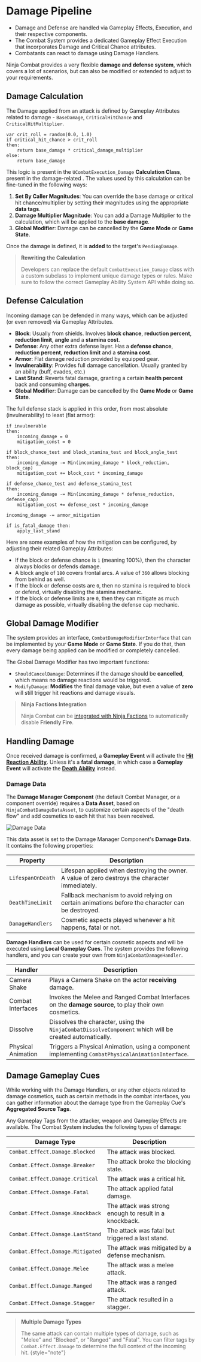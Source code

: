 # Damage Pipeline
<primary-label ref="combat"/>

<tldr>
    <ul>
        <li>Damage and Defense are handled via Gameplay Effects, Execution, and their respective components.</li>
        <li>The Combat System provides a dedicated Gameplay Effect Execution that incorporates Damage and Critical Chance attributes.</li>
        <li>Combatants can react to damage using Damage Handlers.</li>
    </ul>
</tldr>

Ninja Combat provides a very flexible **damage and defense system**, which covers a lot of scenarios, but can also be
modified or extended to adjust to your requirements.

## Damage Calculation
The Damage applied from an attack is defined by Gameplay Attributes related to damage - `BaseDamage`, `CriticalHitChance`
and `CriticalHitMultiplier`.

```Generic
var crit_roll = random(0.0, 1.0)
if critical_hit_chance > crit_roll 
then:
    return base_damage * critical_damage_multiplier
else:
    return base_damage
```

This logic is present in the `UCombatExecution_Damage` **Calculation Class**, present in the damage-related [](cbt_gameplay_effects.md).
The values used by this calculation can be fine-tuned in the following ways:

1. **Set By Caller Magnitudes**: You can override the base damage or critical hit chance/multiplier by setting their magnitudes using the appropriate **data tags**.
2. **Damage Multiplier Magnitude**: You can add a Damage Multiplier to the calculation, which will be applied to the **base damage**.
3. **Global Modifier**: Damage can be cancelled by the **Game Mode** or **Game State**.

Once the damage is defined, it is **added** to the target's `PendingDamage`.

> **Rewriting the Calculation**
> 
> Developers can replace the default `CombatExecution_Damage` class with a custom subclass to implement unique damage 
> types or rules. Make sure to follow the correct Gameplay Ability System API while doing so. 

## Defense Calculation
Incoming damage can be defended in many ways, which can be adjusted (or even removed) via Gameplay Attributes.

- **Block**: Usually from shields. Involves **block chance**, **reduction percent**, **reduction limit**, **angle** and a **stamina cost**.
- **Defense**: Any other extra defense layer. Has a **defense chance**, **reduction percent**, **reduction limit** and a **stamina cost**.
- **Armor**: Flat damage reduction provided by equipped gear.
- **Invulnerability**: Provides full damage cancellation. Usually granted by an ability (buff, evades, etc.)
- **Last Stand**: Reverts fatal damage, granting a certain **health percent** back and consuming **charges**.
- **Global Modifier**: Damage can be cancelled by the **Game Mode** or **Game State**.

The full defense stack is applied in this order, from most absolute (invulnerability) to least (flat armor):

```Generic
if invulnerable
then: 
    incoming_damage = 0
    mitigation_const = 0
    
if block_chance_test and block_stamina_test and block_angle_test
then:
    incoming_damage -= Min(incoming_damage * block_reduction, block_cap)
    mitigation_cost += block_cost * incoming_damage

if defense_chance_test and defense_stamina_test
then:
    incoming_damage -= Min(incoming_damage * defense_reduction, defense_cap)
    mitigation_cost += defense_cost * incoming_damage

incoming_damage -= armor_mitigation

if is_fatal_damage then:
    apply_last_stand
```

Here are some examples of how the mitigation can be configured, by adjusting their related Gameplay Attributes:

- If the block or defense chance is `1` (meaning 100%), then the character always blocks or defends damage.
- A block angle of `180` covers frontal arcs. A value of `360` allows blocking from behind as well.
- If the block or defense costs are `0`, then no stamina is required to block or defend, virtually disabling the stamina mechanic.
- If the block or defense limits are `0`, then they can mitigate as much damage as possible, virtually disabling the defense cap mechanic.

## Global Damage Modifier
The system provides an interface, `CombatDamageModifierInterface` that can be implemented by your **Game Mode** or **Game State**.
If you do that, then every damage being applied can be modified or completely cancelled.

The Global Damage Modifier has two important functions:

- `ShouldCancelDamage`: Determines if the damage should be **cancelled**, which means no damage reactions would be triggered.
- `ModifyDamage`: **Modifies** the final damage value, but even a value of **zero** will still trigger hit reactions and damage visuals.

> **Ninja Factions Integration**
>
> Ninja Combat can be [integrated with Ninja Factions](cbt_integration_factions.md) to automatically disable **Friendly
> Fire**.

## Handling Damage
Once received damage is confirmed, a **Gameplay Event** will activate the [**Hit Reaction Ability**](cbt_damage_hit_reactions.md).
Unless it's a **fatal damage**, in which case a **Gameplay Event** will activate the [**Death Ability**](cbt_damage_death.md) instead.

### Damage Data
The **Damage Manager Component** (the default Combat Manager, or a component override) requires a **Data Asset**, based
on `NinjaCombatDamageDataAsset`, to customize certain aspects of the "death flow" and add cosmetics to each hit that has
been received.

<img src="cbt_damage_data.png" alt="Damage Data" thumbnail="true"/>

This data asset is set to the Damage Manager Component's **Damage Data**. It contains the following properties:

| Property          | Description                                                                                      |
|-------------------|--------------------------------------------------------------------------------------------------|
| `LifespanOnDeath` | Lifespan applied when destroying the owner. A value of zero destroys the character immediately.  |
| `DeathTimeLimit`  | Fallback mechanism to avoid relying on certain animations before the character can be destroyed. |
| `DamageHandlers`  | Cosmetic aspects played whenever a hit happens, fatal or not.                                    |

**Damage Handlers** can be used for certain cosmetic aspects and will be executed using **Local Gameplay Cues**. The
system provides the following handlers, and you can create your own from `NinjaCombatDamageHandler`.

| Handler            | Description                                                                                            |
|--------------------|--------------------------------------------------------------------------------------------------------|
| Camera Shake       | Plays a Camera Shake on the actor **receiving** damage.                                                |
| Combat Interfaces  | Invokes the Melee and Ranged Combat Interfaces on the **damage source**, to play their own cosmetics.  |
| Dissolve           | Dissolves the character, using the `NinjaCombatDissolveComponent` which will be created automatically. |
| Physical Animation | Triggers a Physical Animation, using a component implementing `CombatPhysicalAnimationInterface`.      |

## Damage Gameplay Cues
While working with the Damage Handlers, or any other objects related to damage cosmetics, such as certain methods in the
combat interfaces, you can gather information about the damage type from the Gameplay Cue's **Aggregated Source Tags**.

Any Gameplay Tags from the attacker, weapon and Gameplay Effects are available. The Combat System includes the following
types of damage:

| Damage Type                      | Description                                            |
|----------------------------------|--------------------------------------------------------|
| `Combat.Effect.Damage.Blocked`   | The attack was blocked.                                |
| `Combat.Effect.Damage.Breaker`   | The attack broke the blocking state.                   |
| `Combat.Effect.Damage.Critical`  | The attack was a critical hit.                         |
| `Combat.Effect.Damage.Fatal`     | The attack applied fatal damage.                       |
| `Combat.Effect.Damage.Knockback` | The attack was strong enough to result in a knockback. |
| `Combat.Effect.Damage.LastStand` | The attack was fatal but triggered a last stand.       |
| `Combat.Effect.Damage.Mitigated` | The attack was mitigated by a defense mechanism.       |
| `Combat.Effect.Damage.Melee`     | The attack was a melee attack.                         |
| `Combat.Effect.Damage.Ranged`    | The attack was a ranged attack.                        |
| `Combat.Effect.Damage.Stagger`   | The attack resulted in a stagger.                      |

> **Multiple Damage Types**
>
> The same attack can contain multiple types of damage, such as "Melee" and "Blocked", or "Ranged" and "Fatal". You can 
> filter tags by `Combat.Effect.Damage` to determine the full context of the incoming hit.
{style="note"}
